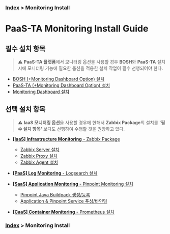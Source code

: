 ### [Index](https://github.com/PaaS-TA/Guide/tree/working-new-template) > Monitoring Install


# PaaS-TA Monitoring Install Guide


## 필수 설치 항목
> ⚠️ <b>PaaS-TA 플랫폼</b>에서 모니터링 옵션을 사용할 경우 <b>BOSH</b>와 <b>PaaS-TA</b> 설치 시에 모니터링 기능에 필요한 옵션을 적용한 설치 작업이 필수 선행되어야 한다.

- [BOSH (+Monitoring Dashboard Option) 설치](PAAS-TA_BOSH2_MONITORING_INSTALL_GUIDE.md)
- [PaaS-TA (+Monitoring Dashboard Option) 설치](PAAS-TA_CORE_MONITORING_INSTALL_GUIDE.md)
- [Monitoring Dashboard 설치](PAAS-TA_MONITORING_MONITORING_DASHBOARD_INSTALL.md)


## 선택 설치 항목
> ⚠️ **IaaS 모니터링 옵션**을 사용할 경우에 한해서 **Zabbix Package**의 설치를 **'필수 설치 항목'** 보다도 선행하여 수행할 것을 권장하고 있다.

- [**[IaaS] Infrastructure Monitoring** - Zabbix Package](#)
  - [Zabbix Server 설치](PAAS-TA_MONITORING_ZABBIX-SERVER_INSTALL.md)
  - [Zabbix Proxy 설치](PAAS-TA_MONITORING_ZABBIX-PROXY_INSTALL.md)
  - [Zabbix Agent 설치](PAAS-TA_MONITORING_ZABBIX-AGENT_INSTALL.md)
  
- [**[PaaS] Log Monitoring** - Logsearch 설치](PAAS-TA_MONITORING_LOGSEARCH_INSTALL.md)

- [**[SaaS] Application Monitoring** - Pinpoint Monitoring 설치](PAAS-TA_MONITORING_PINPOINT_MONITORING_INSTALL.md)
  - [Pinpoint Java Buildpack 생성/등록](PAAS-TA_MONITORING_PINPOINT_JAVA_BUILDPACK_CREATING.md)
  - [Application & Pinpoint Service 푸싱/바인딩](PAAS-TA_MONITORING_PINPOINT_APPLICATION_PUSHING_AND_BINDING.md)

- [**[CaaS] Container Monitoring** - Prometheus 설치](PAAS-TA_MONITORING_CONTAINER_SERVICE_INSTALL.md)


### [Index](https://github.com/PaaS-TA/Guide/tree/working-new-template) > Monitoring Install
